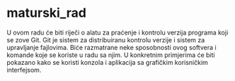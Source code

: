 # maturski_rad
U  ovom  radu  će  biti  riječi  o  alatu  za  praćenje  i  kontrolu  verzija  programa  koji  se  zove  Git. Git  je sistem  za  distribuiranu  kontrolu  verzije  i  sistem  za  upravljanje  fajlovima. Biće  razmatrane  neke sposobnosti ovog softvera i komande koje se koriste u radu sa njim. U konkretnim primjerima će biti pokazano kako se koristi konzola i aplikacija sa grafičkim korisničkim interfejsom.

